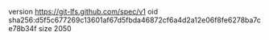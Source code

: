 version https://git-lfs.github.com/spec/v1
oid sha256:d5f5c677269c13601af67d5fbda46872cf6a4d2a12e06f8fe6278ba7ce78b34f
size 2050
